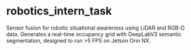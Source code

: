 # robotics_intern_task
Sensor fusion for robotic situational awareness using LiDAR and RGB-D data. Generates a real-time occupancy grid with DeepLabV3 semantic segmentation, designed to run >5 FPS on Jetson Orin NX.
